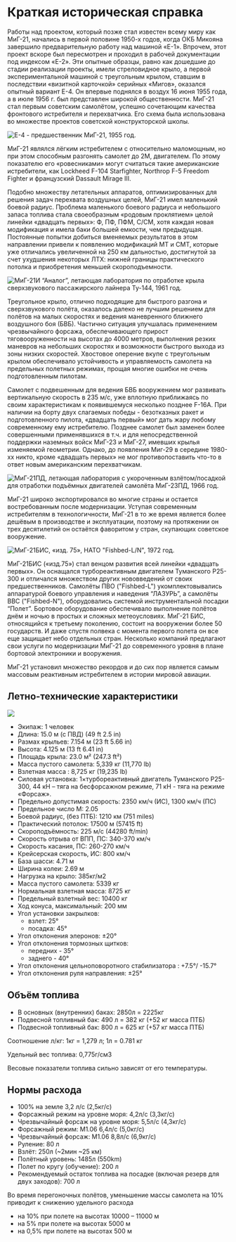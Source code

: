 # Краткая историческая справка

Работы над проектом, который позже стал известен всему миру как МиГ-21, начались в первой
половине 1950-х годов, когда ОКБ Микояна завершило предварительную работу над машиной
«Е-1». Впрочем, этот проект вскоре был пересмотрен и проходил в рабочей документации под
индексом «Е-2». Эти опытные образцы, равно как дошедшие до стадии реализации проекты,
имели стреловидное крыло, а первой экспериментальной машиной с треугольным крылом,
ставшим в последствии «визитной карточкой» серийных «Мигов», оказался опытный вариант
Е-4. Он впервые поднялся в воздух 16 июня 1955 года, а в июле 1956 г. был представлен
широкой общественности. МиГ-21 стал первым советским самолётом, успешно сочетающим
качества фронтового истребителя и перехватчика. Его схема была использована во множестве
проектов советской конструкторской школы.

![Е-4 - предшественник МиГ-21, 1955 год.](img/img-013-001.jpg)

МиГ-21 являлся лёгким истребителем с относительно маломощным, но при этом способным
разгонять самолет до 2М, двигателем. По этому показателю его «ровесниками» могут
считаться такие американские истребители, как Lockheed F-104 Starfighter, Northrop F-5
Freedom Fighter и французский Dassault Mirage III.

Подобно множеству летательных аппаратов, оптимизированных для решения задач перехвата
воздушных целей, МиГ-21 имел маленький боевой радиус. Проблема маленького боевого
радиуса и небольшого запаса топлива стала своеобразным «родовым проклятием» целой
линейки «двадцать первых»: Ф, ПФ, ПФМ, С/СМ, хотя каждая новая модификация и имела
баки большей емкости, чем предыдущая. Постоянные попытки добиться вменяемых
результатов в этом направлении привели к появлению модификаций МТ и СМТ, которые уже
отличались увеличенной на 250 км дальностью, достигнутой за счет ухудшения некоторых
ЛТХ: нижней границы практического потолка и приобретения меньшей скороподъемности.

![МиГ-21И “Аналог”, летающая лаборатория по отработке крыла сверхзвукового пассажирского лайнера Ту-144, 1961 год.](img/img-014-004.jpg)

Треугольное крыло, отлично подходящие для быстрого разгона и сверхзвукового полёта,
оказалось далеко не лучшим решением для полётов на малых скоростях и ведения
маневренного ближнего воздушного боя (БВБ). Частично ситуация улучшалась применением
чрезвычайного форсажа, обеспечивающего прирост тяговооруженности на высотах до 4000
метров, выполнения резких маневров на небольших скоростях и возможности быстрого выхода
из зоны низких скоростей. Хвостовое оперение вкупе с треугольным крылом обеспечивало
устойчивость и управляемость самолета на предельных полетных режимах, прощая многие
ошибки не очень подготовленным пилотам.

Самолет с подвешенным для ведения БВБ вооружением мог развивать вертикальную скорость
в 235 м/с, уже вплотную приближаясь по своим характеристикам к появившемуся несколько
позднее F-16A. При наличии на борту двух слагаемых победы - безотказных ракет и
подготовленного пилота, «двадцать первый» мог дать жару любому современному ему
истребителю. Позднее самолет был заменен более совершенными применявшихся в т.ч. и для
непосредственной поддержки наземных войск МиГ-23 и МиГ-27, имевших крылья изменяемой
геометрии. Однако, до появления Миг-29 в середине 1980-хх никто, кроме «двадцать первых»
не мог противопоставить что-то в ответ новым американским перехватчикам.

![МиГ-21ПД, летающая лаборатория с укороченным взлётом/посадкой для отработки подъёмных двигателей самолёта МиГ-23ПД, 1966 год.](img/img-014-006.jpg)

МиГ-21 широко экспортировался во многие страны и остается востребованным после
модернизации. Уступая современным истребителям в технологичности, МиГ-21 в то же время
является более дешёвым в производстве и эксплуатации, поэтому на протяжении он трех
десятилетий он остаётся фаворитом у стран, скупающих советское вооружение.

![МиГ-21БИС, «изд. 75», НАТО "Fishbed-L/N", 1972 год.](img/img-015-009.jpg)

МиГ-21БИС («изд.75») стал венцом развития всей линейки «двадцать первых». Он оснащался
турбореактивным двигателем Туманского Р25-300 и отличался множеством других
нововведений от своих предшественников. Самолёты ПВО ("Fishbed-L") укомплектовывались
аппаратурой боевого управления и наведения “ЛАЗУРЬ”, а самолёты ВВС ("Fishbed-N"),
оборудовались системой инструментальной посадки “Полет”. Бортовое оборудование
обеспечивало выполнение полётов днём и ночью в простых и сложных метеоусловиях. МиГ-21
БИС, относящийся к третьему поколению, состоит на вооружении более 50 государств. И даже
спустя полвека с момента первого полета он все еще защищает небо отдельных стран.
Несколько компаний предлагают свои услуги по модернизации МиГ-21 до современного
уровня в плане бортовой электроники и вооружения.

МиГ-21 установил множество рекордов и до сих пор является самым массовым реактивным
истребителем в истории мировой авиации.

## Летно-технические характеристики

![](img/img-016-011.jpg)

- Экипаж: 1 человек
- Длина: 15.0 м (с ПВД) (49 ft 2.5 in)
- Размах крыльев: 7.154 м (23 ft 5.66 in)
- Высота: 4.125 м (13 ft 6.41 in)
- Площадь крыла: 23.0 м² (247.3 ft²)
- Масса пустого самолета: 5,339 кг (11,770 lb)
- Взлетная масса : 8,725 кг (19,235 lb)
- Силовая установка: 1×турбореактивный двигатель Туманского Р25-300, 44 кН – тяга на
бесфорсажном режиме, 71 кН - тяга на режиме «Форсаж».
- Предельно допустимая скорость: 2350 км/ч (ИС), 1300 км/ч (ПС)
- Предельное число М: 2.05
- Боевой радиус, (без ПТБ): 1210 км (751 miles)
- Практический потолок: 17500 м (57415 ft)
- Скороподъёмность: 225 м/с (44280 ft/min)
- Скорость отрыва от ВПП, ПС: 340-370 км/ч
- Скорость касания, ПС: 260-270 км/ч
- Крейсерская скорость, ИС: 800 км/ч
- База шасси: 4.71 м
- Ширина колеи: 2.69 м
- Нагрузка на крыло: 385кг/м2
- Масса пустого самолета: 5339 кг
- Нормальная взлетная масса: 8725 кг
- Предельный взлетный вес: 10400 кг
- Ход конуса, максимальный: 200 мм
- Угол установки закрылков:
    - взлет: 25°
    - посадка: 45°
- Угол отклонения элеронов: ±20°
- Угол отклонения тормозных щитков:
    - передних - 35°
    - заднего - 40°
- Угол отклонения цельноповоротного стабилизатора : +7.5°/ -15.7°
- Угол отклонения руля направления: ±25°

## Объём топлива

- В основных (внутренних) баках: 2850л = 2225кг
- Подвесной топливный бак: 490 л = 382 кг (+52 кг масса ПТБ)
- Подвесной топливный бак: 800 л = 625 кг (+57 кг масса ПТБ)

Соотношение л/кг: 1кг = 1,279 л; 1л = 0.781 кг

Удельный вес топлива: 0,775г/см3

Весовые показатели топлива сильно зависят от его температуры.

## Нормы расхода

- 100% на земле 3,2 л/с (2,5кг/с)
- Форсажный режим на уровне моря: 4,2л/с (3,3кг/с)
- Чрезвычайный форсаж на уровне моря: 5,5л/с (4,3кг/с)
- Форсажный режим: M1.06 6,4л/с (5,0кг/с)
- Чрезвычайный форсаж: M1.06 8,8л/с (6,9кг/с)
- Руление: 80 л
- Взлёт: 250л (~2мин ~25 км)
- Полётный уровень: 1485л (550km)
- Полет по кругу (обучение): 200 л
- Рекомендуемый остаток топлива на посадке (включая резерв для двух заходов): 700 л

Во время перегоночных полётов, уменьшение массы самолета на 10% приводит к снижению
удельного расхода

- на 10% при полете на высотах 10000 – 11000 м
- на 5% при полете на высотах 5000 м
- на 0,5% при полете на высотах 500 м
